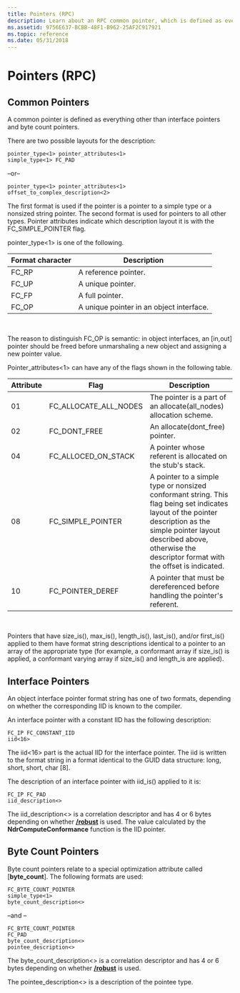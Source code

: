```yaml
---
title: Pointers (RPC)
description: Learn about an RPC common pointer, which is defined as everything other than interface pointers and byte count pointers.
ms.assetid: 9756E637-BCBB-48F1-B962-25AF2C917921
ms.topic: reference
ms.date: 05/31/2018
---
```


# Pointers (RPC)

## Common Pointers

A common pointer is defined as everything other than interface pointers and byte count pointers.

There are two possible layouts for the description:

``` syntax
pointer_type<1> pointer_attributes<1>
simple_type<1> FC_PAD
```

–or–

``` syntax
pointer_type<1> pointer_attributes<1>
offset_to_complex_description<2>
```

The first format is used if the pointer is a pointer to a simple type or a nonsized string pointer. The second format is used for pointers to all other types. Pointer attributes indicate which description layout it is with the FC\_SIMPLE\_POINTER flag.

pointer\_type<1> is one of the following.



| Format character | Description                              |
|------------------|------------------------------------------|
| FC\_RP           | A reference pointer.                     |
| FC\_UP           | A unique pointer.                        |
| FC\_FP           | A full pointer.                          |
| FC\_OP           | A unique pointer in an object interface. |



 

The reason to distinguish FC\_OP is semantic: in object interfaces, an \[in,out\] pointer should be freed before unmarshaling a new object and assigning a new pointer value.

Pointer\_attributes<1> can have any of the flags shown in the following table.



| Attribute | Flag              | Description                                                                                                                                                                                                                                      |
|------|--------------------------|---------------------------------------------------------------------------------------------------------------------------------------------------------------------------------------------------------------------------------------|
| 01   | FC\_ALLOCATE\_ALL\_NODES | The pointer is a part of an allocate(all\_nodes) allocation scheme.                                                                                                                                                                   |
| 02   | FC\_DONT\_FREE           | An allocate(dont\_free) pointer.                                                                                                                                                                                                      |
| 04   | FC\_ALLOCED\_ON\_STACK   | A pointer whose referent is allocated on the stub's stack.                                                                                                                                                                            |
| 08   | FC\_SIMPLE\_POINTER      | A pointer to a simple type or nonsized conformant string. This flag being set indicates layout of the pointer description as the simple pointer layout described above, otherwise the descriptor format with the offset is indicated. |
| 10   | FC\_POINTER\_DEREF       | A pointer that must be dereferenced before handling the pointer's referent.                                                                                                                                                           |



 

Pointers that have size\_is(), max\_is(), length\_is(), last\_is(), and/or first\_is() applied to them have format string descriptions identical to a pointer to an array of the appropriate type (for example, a conformant array if size\_is() is applied, a conformant varying array if size\_is() and length\_is are applied).

## Interface Pointers

An object interface pointer format string has one of two formats, depending on whether the corresponding IID is known to the compiler.

An interface pointer with a constant IID has the following description:

``` syntax
FC_IP FC_CONSTANT_IID 
iid<16>
```

The iid<16> part is the actual IID for the interface pointer. The iid is written to the format string in a format identical to the GUID data structure: long, short, short, char \[8\].

The description of an interface pointer with iid\_is() applied to it is:

``` syntax
FC_IP FC_PAD 
iid_description<> 
```

The iid\_description<> is a correlation descriptor and has 4 or 6 bytes depending on whether [**/robust**](/windows/desktop/Midl/-robust) is used. The value calculated by the **NdrComputeConformance** function is the IID pointer.

## Byte Count Pointers

Byte count pointers relate to a special optimization attribute called \[**byte\_count**\]. The following formats are used:

``` syntax
FC_BYTE_COUNT_POINTER 
simple_type<1>
byte_count_description<> 
```

–and –

``` syntax
FC_BYTE_COUNT_POINTER 
FC_PAD
byte_count_description<> 
pointee_description<>
```

The byte\_count\_description<> is a correlation descriptor and has 4 or 6 bytes depending on whether [**/robust**](/windows/desktop/Midl/-robust) is used.

The pointee\_description<> is a description of the pointee type.

 

 

